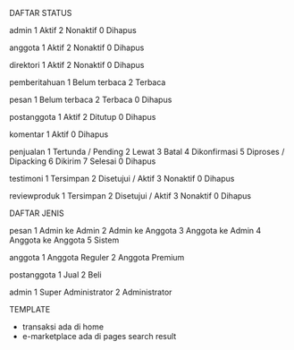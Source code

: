 DAFTAR STATUS

admin
1	Aktif
2	Nonaktif
0	Dihapus

anggota
1	Aktif
2	Nonaktif
0	Dihapus

direktori
1	Aktif
2	Nonaktif
0	Dihapus

pemberitahuan
1	Belum terbaca
2 	Terbaca

pesan
1	Belum terbaca
2	Terbaca
0	Dihapus

postanggota
1	Aktif
2	Ditutup
0	Dihapus

komentar
1	Aktif
0	Dihapus

penjualan
1	Tertunda / Pending
2	Lewat
3	Batal
4 	Dikonfirmasi
5 	Diproses / Dipacking
6 	Dikirim
7	Selesai
0	Dihapus

testimoni
1	Tersimpan
2	Disetujui / Aktif
3	Nonaktif
0 	Dihapus

reviewproduk
1	Tersimpan
2	Disetujui / Aktif
3 	Nonaktif
0 	Dihapus



DAFTAR JENIS

pesan
1	Admin ke Admin
2	Admin ke Anggota
3	Anggota ke Admin
4	Anggota ke Anggota
5	Sistem

anggota
1	Anggota Reguler
2	Anggota Premium

postanggota
1	Jual
2	Beli

admin
1	Super Administrator
2	Administrator


TEMPLATE

- transaksi ada di home
- e-marketplace ada di pages search result

